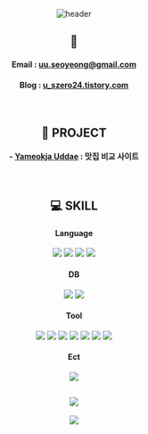 <!--### Hi there  -->
<div align="center">
  
![header](https://capsule-render.vercel.app/api?type=waving&color=timeAuto&height=120&section=header&text=SEOYEONG&fontSize=50&fontAlignY=50&fontColor=f7f7f7&)
  
<h2>🤗</h2>

#### Email : uu.seoyeong@gmail.com
#### Blog : [u_szero24.tistory.com](https://u-szero24.tistory.com/)

<br>
<h2>🔭 PROJECT</h2>

#### - [Yameokja Uddae](https://github.com/S20Y20N99/FinalProject_sy.git) : 맛집 비교 사이트 

<br>
<h2>💻 SKILL</h2>

#### Language
<img src="https://img.shields.io/badge/Java-3776AB?style=flat&logo=Java&logoColor=white"/> <img src="https://img.shields.io/badge/JavaScript-F7DF1E?style=flat&logo=JavaScript&logoColor=white"/> <img src="https://img.shields.io/badge/Python-3776AB?style=flat&logo=Python&logoColor=white"/> <img src="https://img.shields.io/badge/R-276DC3?style=flat&logo=R&logoColor=white"/>
#### DB
<img src="https://img.shields.io/badge/Oracle-F80000?style=flat&logo=Oracle&logoColor=white"/> <img src="https://img.shields.io/badge/MySQL-4479A1?style=flat&logo=MySQL&logoColor=white"/>
#### Tool
<img src="https://img.shields.io/badge/Eclipse-2C2255?style=flat&logo=Eclipse+IDE&logoColor=white"/> <img src="https://img.shields.io/badge/Jupyter-F37626?style=flat&logo=Jupyter&logoColor=white"/> <img src="https://img.shields.io/badge/Git-F05032?style=flat&logo=Git&logoColor=white"/> <img src="https://img.shields.io/badge/GitHub-181717?style=flat&logo=GitHub&logoColor=white"/> <img src="https://img.shields.io/badge/RStudio-75AADB?style=flat&logo=RStudio&logoColor=white"/> <img src="https://img.shields.io/badge/Spyder-FF0000?style=flat&logo=Spyder+IDE&logoColor=white"/> <img src="https://img.shields.io/badge/VS+Code-007ACC?style=flat&logo=Visual+Studio+Code&logoColor=white"/>
#### Ect
<img src="https://img.shields.io/badge/Notion-000000?style=flat&logo=Notion&logoColor=white"/>

<br>
<h2></h2>
<img src="https://github-readme-stats.vercel.app/api/top-langs/?username=S20Y20N99&layout=compact"><br><br>
<img src="https://github-readme-stats.vercel.app/api?username=S20Y20N99&show_icons=true">
</div>

<!--
**S20Y20N99/S20Y20N99** is a ✨ _special_ ✨ repository because its `README.md` (this file) appears on your GitHub profile.

Here are some ideas to get you started:

- 🔭 I’m currently working on ...
- 🌱 I’m currently learning ...
- 👯 I’m looking to collaborate on ...
- 🤔 I’m looking for help with ...
- 💬 Ask me about ...
- 📫 How to reach me: ...
- 😄 Pronouns: ...
- ⚡ Fun fact: ...
-->
